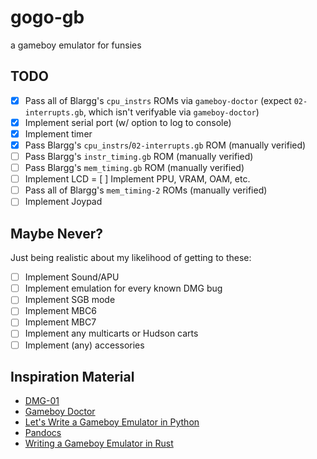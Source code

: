# gogo-gb
a gameboy emulator for funsies

## TODO

- [X] Pass all of Blargg's `cpu_instrs` ROMs via `gameboy-doctor` (expect `02-interrupts.gb`, which isn't verifyable via `gameboy-doctor`)
- [X] Implement serial port (w/ option to log to console)
- [X] Implement timer
- [X] Pass Blargg's `cpu_instrs`/`02-interrupts.gb` ROM (manually verified)
- [ ] Pass Blargg's `instr_timing.gb` ROM (manually verified)
- [ ] Pass Blargg's `mem_timing.gb` ROM (manually verified)
- [ ] Implement LCD
= [ ] Implement PPU, VRAM, OAM, etc.
- [ ] Pass all of Blargg's `mem_timing-2` ROMs (manually verified)
- [ ] Implement Joypad

## Maybe Never?

Just being realistic about my likelihood of getting to these:

- [ ] Implement Sound/APU
- [ ] Implement emulation for every known DMG bug
- [ ] Implement SGB mode
- [ ] Implement MBC6
- [ ] Implement MBC7
- [ ] Implement any multicarts or Hudson carts
- [ ] Implement (any) accessories

## Inspiration Material

* [DMG-01](https://rylev.github.io/DMG-01/public/book/introduction.html)
* [Gameboy Doctor](https://github.com/robert/gameboy-doctor)
* [Let's Write a Gameboy Emulator in Python](https://www.inspiredpython.com/course/game-boy-emulator/let-s-write-a-game-boy-emulator-in-python)
* [Pandocs](https://gbdev.io/pandocs/About.html)
* [Writing a Gameboy Emulator in Rust](https://yushiomote.org/posts/gameboy-emu)
